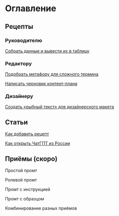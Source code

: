 # Оглавление
## Рецепты

### **Руководителю**

[Собрать данные и вывести их в таблицу](https://github.com/Open-Prompting/Knowledge-Base/tree/main/content/recipes/spreadsheet)

### **Редактору**

[Подобрать метафору для сложного термина](https://github.com/Open-Prompting/Knowledge-Base/tree/main/content/recipes/metaphor)

[Написать черновик контент-плана](https://github.com/Open-Prompting/Knowledge-Base/tree/main/content/recipes/draft-plan/)

### **Дизайнеру**

[Создать «рыбный текст» для дизайнерского макета](https://github.com/Open-Prompting/Knowledge-Base/tree/main/content/recipes/placeholder-text/)

## Статьи
[Как добавить рецепт](https://github.com/Open-Prompting/Knowledge-Base/blob/main/content/articles/contributing/)

[Как открыть ЧатГПТ из России](https://github.com/Open-Prompting/Knowledge-Base/tree/main/content/articles/ruchatgpt/)

## Приёмы (скоро)

Простой промт

Ролевой промт

Промт с инструкцией

Промт с образцом

Комбинирование разных приёмов
